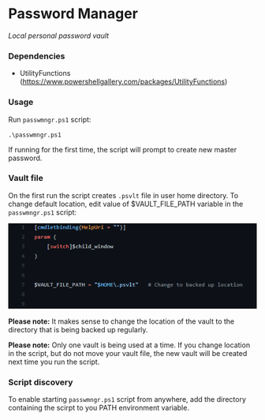 # Password Manager
*Local personal password vault*

### Dependencies
- UtilityFunctions (https://www.powershellgallery.com/packages/UtilityFunctions)

### Usage
Run `passwmngr.ps1` script:

    .\passwmngr.ps1

If running for the first time, the script will prompt to create new master password.

### Vault file

On the first run the script creates `.psvlt` file in user home directory. To change default location, edit value of $VAULT_FILE_PATH variable in the `passwmngr.ps1` script:

![vault.default.location.png](vault.default.location.png)

**Please note:** It makes sense to change the location of the vault to the directory that is being backed up regularly.

**Please note:** Only one vault is being used at a time. If you change location in the script, but do not move your vault file, the new vault will be created next time you run the script.

### Script discovery
To enable starting `passwmngr.ps1` script from anywhere, add the directory containing the scirpt to you PATH environment variable.
